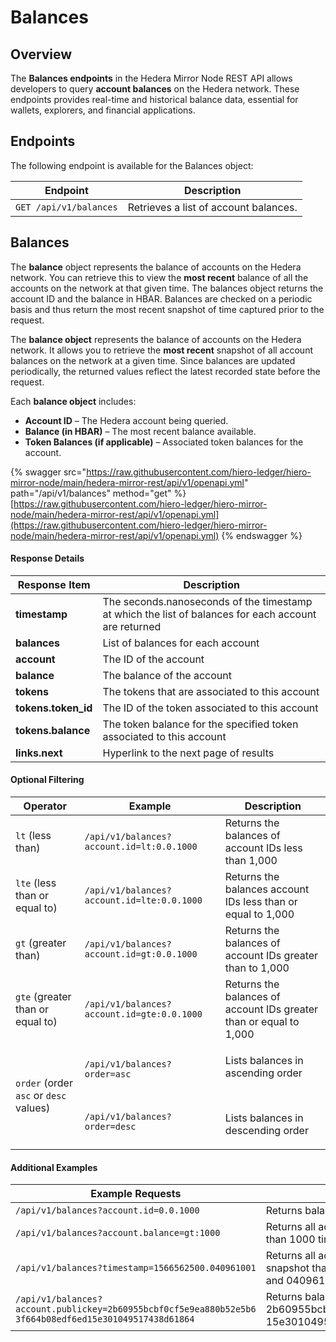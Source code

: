 # Balances

## Overview

The **Balances endpoints** in the Hedera Mirror Node REST API allows developers to query **account balances** on the Hedera network. These endpoints provides real-time and historical balance data, essential for wallets, explorers, and financial applications.

## Endpoints

The following endpoint is available for the Balances object:

| **Endpoint**           | **Description**                       |
| ---------------------- | ------------------------------------- |
| `GET /api/v1/balances` | Retrieves a list of account balances. |

## Balances <a href="#balances" id="balances"></a>

The **balance** object represents the balance of accounts on the Hedera network. You can retrieve this to view the **most recent** balance of all the accounts on the network at that given time. The balances object returns the account ID and the balance in HBAR. Balances are checked on a periodic basis and thus return the most recent snapshot of time captured prior to the request.

The **balance object** represents the balance of accounts on the Hedera network. It allows you to retrieve the **most recent** snapshot of all account balances on the network at a given time. Since balances are updated periodically, the returned values reflect the latest recorded state before the request.

Each **balance object** includes:

* **Account ID** – The Hedera account being queried.
* **Balance (in HBAR)** – The most recent balance available.
* **Token Balances (if applicable)** – Associated token balances for the account.

{% swagger src="https://raw.githubusercontent.com/hiero-ledger/hiero-mirror-node/main/hedera-mirror-rest/api/v1/openapi.yml" path="/api/v1/balances" method="get" %}
[https://raw.githubusercontent.com/hiero-ledger/hiero-mirror-node/main/hedera-mirror-rest/api/v1/openapi.yml](https://raw.githubusercontent.com/hiero-ledger/hiero-mirror-node/main/hedera-mirror-rest/api/v1/openapi.yml)
{% endswagger %}

#### Response Details <a href="#response-details-1" id="response-details-1"></a>

| Response Item        | Description                                                                                          |
| -------------------- | ---------------------------------------------------------------------------------------------------- |
| **timestamp**        | The seconds.nanoseconds of the timestamp at which the list of balances for each account are returned |
| **balances**         | List of balances for each account                                                                    |
| **account**          | The ID of the account                                                                                |
| **balance**          | The balance of the account                                                                           |
| **tokens**           | The tokens that are associated to this account                                                       |
| **tokens.token\_id** | The ID of the token associated to this account                                                       |
| **tokens.balance**   | The token balance for the specified token associated to this account                                 |
| **links.next**       | Hyperlink to the next page of results                                                                |

#### Optional Filtering <a href="#optional-filtering-1" id="optional-filtering-1"></a>

| Operator                               | Example                                                                                               | Description                                                                               |
| -------------------------------------- | ----------------------------------------------------------------------------------------------------- | ----------------------------------------------------------------------------------------- |
| `lt` (less than)                       | `/api/v1/balances?account.id=lt:0.0.1000`                                                             | Returns the balances of account IDs less than 1,000                                       |
| `lte` (less than or equal to)          | `/api/v1/balances?account.id=lte:0.0.1000`                                                            | Returns the balances account IDs less than or equal to 1,000                              |
| `gt` (greater than)                    | `/api/v1/balances?account.id=gt:0.0.1000`                                                             | Returns the balances of account IDs greater than to 1,000                                 |
| `gte` (greater than or equal to)       | `/api/v1/balances?account.id=gte:0.0.1000`                                                            | Returns the balances of account IDs greater than or equal to 1,000                        |
| `order` (order `asc` or `desc` values) | <p><code>/api/v1/balances?order=asc</code></p><p>​</p><p><code>/api/v1/balances?order=desc</code></p> | <p>Lists balances in ascending order</p><p>​</p><p>Lists balances in descending order</p> |

#### Additional Examples <a href="#additional-examples" id="additional-examples"></a>

<table><thead><tr><th width="361">Example Requests</th><th>Description</th></tr></thead><tbody><tr><td><code>/api/v1/balances?account.id=0.0.1000</code></td><td>Returns balance for account ID 1,000</td></tr><tr><td><code>/api/v1/balances?account.balance=gt:1000</code></td><td>Returns all account IDs that have a balance greater than 1000 tinybars</td></tr><tr><td><code>/api/v1/balances?timestamp=1566562500.040961001</code></td><td>Returns all account balances referencing the latest snapshot that occurred prior to 1566562500 seconds and 040961001 nanoseconds</td></tr><tr><td><code>/api/v1/balances?account.publickey=2b60955bcbf0cf5e9ea880b52e5b6 3f664b08edf6ed15e301049517438d61864</code></td><td>Returns balance information for 2b60955bcbf0cf5e9ea880b52e5b63f664b08edf6ed 15e301049517438d61864 public key</td></tr></tbody></table>
